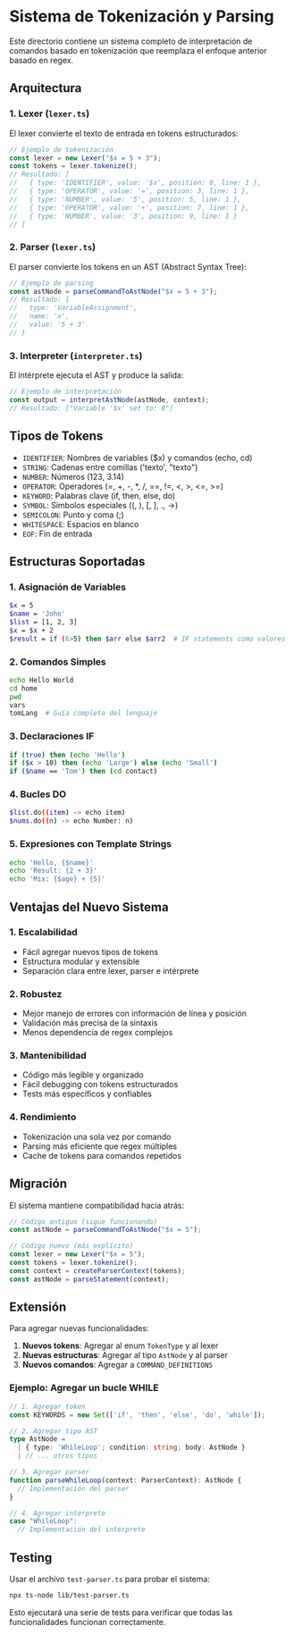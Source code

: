 # Sistema de Tokenización y Parsing

Este directorio contiene un sistema completo de interpretación de comandos basado en tokenización que reemplaza el enfoque anterior basado en regex.

## Arquitectura

### 1. Lexer (`lexer.ts`)
El lexer convierte el texto de entrada en tokens estructurados:

```typescript
// Ejemplo de tokenización
const lexer = new Lexer("$x = 5 + 3");
const tokens = lexer.tokenize();
// Resultado: [
//   { type: 'IDENTIFIER', value: '$x', position: 0, line: 1 },
//   { type: 'OPERATOR', value: '=', position: 3, line: 1 },
//   { type: 'NUMBER', value: '5', position: 5, line: 1 },
//   { type: 'OPERATOR', value: '+', position: 7, line: 1 },
//   { type: 'NUMBER', value: '3', position: 9, line: 1 }
// ]
```

### 2. Parser (`lexer.ts`)
El parser convierte los tokens en un AST (Abstract Syntax Tree):

```typescript
// Ejemplo de parsing
const astNode = parseCommandToAstNode("$x = 5 + 3");
// Resultado: {
//   type: 'VariableAssignment',
//   name: 'x',
//   value: '5 + 3'
// }
```

### 3. Interpreter (`interpreter.ts`)
El intérprete ejecuta el AST y produce la salida:

```typescript
// Ejemplo de interpretación
const output = interpretAstNode(astNode, context);
// Resultado: ["Variable '$x' set to: 8"]
```

## Tipos de Tokens

- `IDENTIFIER`: Nombres de variables ($x) y comandos (echo, cd)
- `STRING`: Cadenas entre comillas ('texto', "texto")
- `NUMBER`: Números (123, 3.14)
- `OPERATOR`: Operadores (=, +, -, *, /, ==, !=, <, >, <=, >=)
- `KEYWORD`: Palabras clave (if, then, else, do)
- `SYMBOL`: Símbolos especiales ((, ), [, ], ., ->)
- `SEMICOLON`: Punto y coma (;)
- `WHITESPACE`: Espacios en blanco
- `EOF`: Fin de entrada

## Estructuras Soportadas

### 1. Asignación de Variables
```bash
$x = 5
$name = 'John'
$list = [1, 2, 3]
$x = $x + 2
$result = if (6>5) then $arr else $arr2  # IF statements como valores
```

### 2. Comandos Simples
```bash
echo Hello World
cd home
pwd
vars
tomLang  # Guía completa del lenguaje
```

### 3. Declaraciones IF
```bash
if (true) then (echo 'Hello')
if ($x > 10) then (echo 'Large') else (echo 'Small')
if ($name == 'Tom') then (cd contact)
```

### 4. Bucles DO
```bash
$list.do((item) -> echo item)
$nums.do((n) -> echo Number: n)
```

### 5. Expresiones con Template Strings
```bash
echo 'Hello, {$name}'
echo 'Result: {2 + 3}'
echo 'Mix: {$age} + {5}'
```

## Ventajas del Nuevo Sistema

### 1. Escalabilidad
- Fácil agregar nuevos tipos de tokens
- Estructura modular y extensible
- Separación clara entre lexer, parser e intérprete

### 2. Robustez
- Mejor manejo de errores con información de línea y posición
- Validación más precisa de la sintaxis
- Menos dependencia de regex complejos

### 3. Mantenibilidad
- Código más legible y organizado
- Fácil debugging con tokens estructurados
- Tests más específicos y confiables

### 4. Rendimiento
- Tokenización una sola vez por comando
- Parsing más eficiente que regex múltiples
- Cache de tokens para comandos repetidos

## Migración

El sistema mantiene compatibilidad hacia atrás:

```typescript
// Código antiguo (sigue funcionando)
const astNode = parseCommandToAstNode("$x = 5");

// Código nuevo (más explícito)
const lexer = new Lexer("$x = 5");
const tokens = lexer.tokenize();
const context = createParserContext(tokens);
const astNode = parseStatement(context);
```

## Extensión

Para agregar nuevas funcionalidades:

1. **Nuevos tokens**: Agregar al enum `TokenType` y al lexer
2. **Nuevas estructuras**: Agregar al tipo `AstNode` y al parser
3. **Nuevos comandos**: Agregar a `COMMAND_DEFINITIONS`

### Ejemplo: Agregar un bucle WHILE

```typescript
// 1. Agregar token
const KEYWORDS = new Set(['if', 'then', 'else', 'do', 'while']);

// 2. Agregar tipo AST
type AstNode = 
  | { type: 'WhileLoop'; condition: string; body: AstNode }
  | // ... otros tipos

// 3. Agregar parser
function parseWhileLoop(context: ParserContext): AstNode {
  // Implementación del parser
}

// 4. Agregar intérprete
case "WhileLoop":
  // Implementación del intérprete
```

## Testing

Usar el archivo `test-parser.ts` para probar el sistema:

```bash
npx ts-node lib/test-parser.ts
```

Esto ejecutará una serie de tests para verificar que todas las funcionalidades funcionan correctamente. 